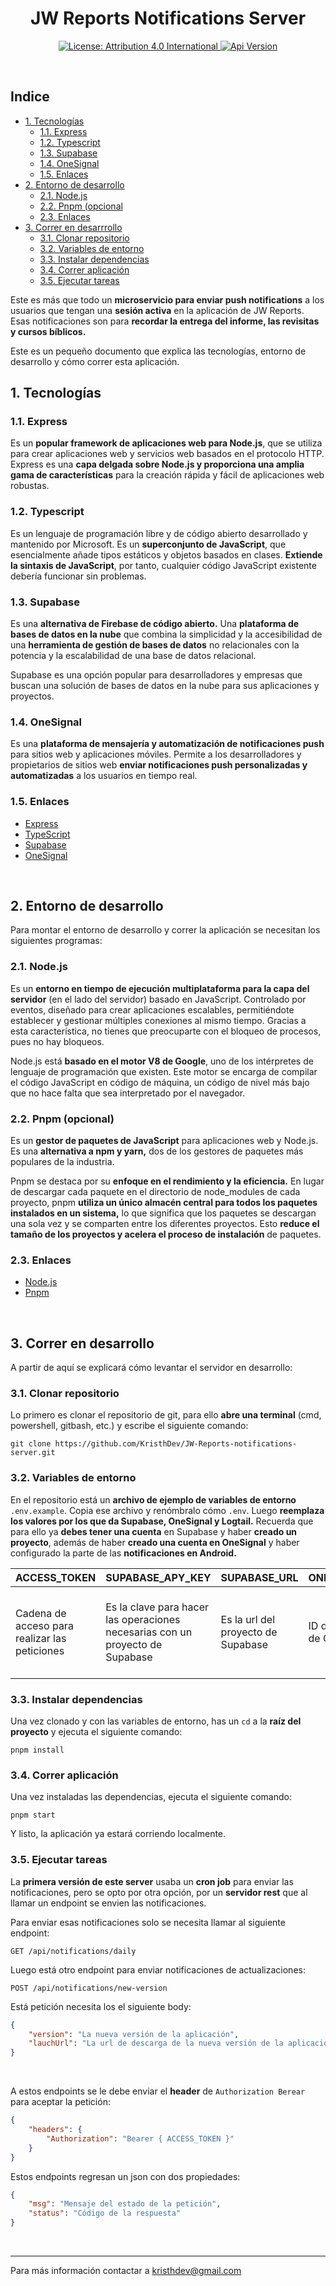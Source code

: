 <h1 align="center">JW Reports Notifications Server</h1>

<p align="center">
  <a href="https://creativecommons.org/licenses/by/4.0">
    <img alt="License: Attribution 4.0 International" src="https://img.shields.io/badge/License-Attribution%204.0%20International-blue.svg" />
  </a>
  <a href="https://github.com/KristhDev/ReactTasks-backend/releases/tag/v2.1.2">
    <img alt="Api Version" src="https://img.shields.io/badge/Version-%202.1.2%20-brightgreen.svg" />
  </a>
</p>

<br>

## Indice
- [1. Tecnologías](#1-tecnologias)
  - [1.1. Express](#1.1.-express)
  - [1.2. Typescript](#1.2.-typescript)
  - [1.3. Supabase](#1.3.-supabase)
  - [1.4. OneSignal](#1.4.-onesignal)
  - [1.5. Enlaces](#1.5.-enlaces)
- [2. Entorno de desarrollo](#2-entorno-de-desarrollo)
  - [2.1. Node.js](#2.1.-nodejs)
  - [2.2. Pnpm (opcional](#2.2.-pnpm-opcional)
  - [2.3. Enlaces](#2.3.-enlaces)
- [3. Correr en desarrrollo](#3-correr-en-desarrollo)
  - [3.1. Clonar repositorio](#3.1.-clonar-repositorio)
  - [3.2. Variables de entorno](#3.2.-variables-de-entorno)
  - [3.3. Instalar dependencias](#3.3.-instalar-dependencias)
  - [3.4. Correr aplicación](#3.4.-correr-aplicacion)
  - [3.5. Ejecutar tareas](#3.5.-ejecutar-tareas)

Este es más que todo un **microservicio para enviar push notifications** a los usuarios que tengan una **sesión
activa** en la aplicación de JW Reports. Esas notificaciones son para **recordar la entrega del informe, las
revisitas y cursos bíblicos.**

Este es un pequeño documento que explica las tecnologías, entorno de desarrollo y cómo correr esta aplicación.

<a name="1-tecnologias"></a>
## 1. Tecnologías

<a name="1.1.-express"></a>
### 1.1. Express
Es un **popular framework de aplicaciones web para Node.js**, que se utiliza para crear aplicaciones web y servicios web
basados en el protocolo HTTP. Express es una **capa delgada sobre Node.js y proporciona una amplia gama de características**
para la creación rápida y fácil de aplicaciones web robustas.

<a name="1.2.-typescript"></a>
### 1.2. Typescript
Es un lenguaje de programación libre y de código abierto desarrollado y mantenido por Microsoft. Es un **superconjunto 
de JavaScript**, que esencialmente añade tipos estáticos y objetos basados en clases. **Extiende la sintaxis de JavaScript**,
por tanto, cualquier código JavaScript existente debería funcionar sin problemas.

<a name="1.3.-supabase"></a>
### 1.3. Supabase
Es una **alternativa de Firebase de código abierto.** Una **plataforma de bases de datos en la nube** que combina la
simplicidad y la accesibilidad de una **herramienta de gestión de bases de datos** no relacionales con la potencia y
la escalabilidad de una base de datos relacional.

Supabase es una opción popular para desarrolladores y empresas que buscan una solución de bases de datos en la nube para
sus aplicaciones y proyectos.

<a name="1.4.-onesignal"></a>
### 1.4. OneSignal
Es una **plataforma de mensajería y automatización de notificaciones push** para sitios web y aplicaciones móviles. Permite a
los desarrolladores y propietarios de sitios web **enviar notificaciones push personalizadas y automatizadas** a los usuarios en
tiempo real.

<a name="1.5.-enlaces"></a>
### 1.5. Enlaces
 * [Express](https://expressjs.com)  
 * [TypeScript](https://www.typescriptlang.org)  
 * [Supabase](https://supabase.com)  
 * [OneSignal](https://onesignal.com)

<br>

<a name="2-entorno-de-desarrollo"></a>
## 2. Entorno de desarrollo

Para montar el entorno de desarrollo y correr la aplicación se necesitan los siguientes programas:

<a name="2.1.-nodejs"></a>
### 2.1. Node.js
Es un **entorno en tiempo de ejecución multiplataforma para la capa del servidor** (en el lado del servidor) basado en 
JavaScript. Controlado por eventos, diseñado para crear aplicaciones escalables, permitiéndote establecer y gestionar 
múltiples conexiones al mismo tiempo. Gracias a esta característica, no tienes que preocuparte con el bloqueo de procesos, 
pues no hay bloqueos.

Node.js está **basado en el motor V8 de Google**, uno de los intérpretes de lenguaje de programación que existen. Este 
motor se encarga de compilar el código JavaScript en código de máquina, un código de nivel más bajo que no hace falta 
que sea interpretado por el navegador.

<a name="2.2.-pnpm-opcional"></a>
### 2.2. Pnpm (opcional)
Es un **gestor de paquetes de JavaScript** para aplicaciones web y Node.js. Es una **alternativa a npm y yarn,** dos de los gestores 
de paquetes más populares de la industria.

Pnpm se destaca por su **enfoque en el rendimiento y la eficiencia.** En lugar de descargar cada paquete en el directorio de
node_modules de cada proyecto, pnpm **utiliza un único almacén central para todos los paquetes instalados en un sistema,** lo 
que significa que los paquetes se descargan una sola vez y se comparten entre los diferentes proyectos. Esto **reduce el tamaño 
de los proyectos y acelera el proceso de instalación** de paquetes.

<a name="2.3.-enlaces"></a>
### 2.3. Enlaces
 * [Node.js](https://nodejs.org)
 * [Pnpm](https://pnpm.io/es)

<br>

<a name="3-correr-en-desarrollo"></a>
## 3. Correr en desarrollo
A partir de aquí se explicará cómo levantar el servidor en desarrollo:

<a name="3.1.-clonar-repositorio"></a>
### 3.1. Clonar repositorio
Lo primero es clonar el repositorio de git, para ello **abre una terminal** (cmd, powershell, gitbash, etc.) y escribe el 
siguiente comando:

```shell
git clone https://github.com/KristhDev/JW-Reports-notifications-server.git
```

<a name="3.2.-variables-de-entorno"></a>
### 3.2. Variables de entorno
En el repositorio está un **archivo de ejemplo de variables de entorno** `.env.example`. Copia ese archivo y renómbralo 
cómo `.env`. Luego **reemplaza los valores por los que da Supabase, OneSignal y Logtail.** Recuerda que para ello ya **debes tener una cuenta** en Supabase y haber **creado un proyecto**, además de haber **creado una cuenta en OneSignal** y haber configurado
la parte de las **notificaciones en Android.**

| ACCESS_TOKEN | SUPABASE_APY_KEY | SUPABASE_URL | ONESIGNAL_APP_ID | ONESIGNAL_REST_API_KEY | PORT |
|--------------|------------------|--------------|------------------|------------------------|------|
| Cadena de acceso para realizar las peticiones | Es la clave para hacer las operaciones necesarias con un proyecto de Supabase | Es la url del proyecto de Supabase | ID de la aplicación de OneSignal | Es la clave para usar la rest api de OneSignal | Es el puerto donde estará corriendo el servidor |

<a name="3.3.-instalar-dependencias"></a>
### 3.3. Instalar dependencias
Una vez clonado y con las variables de entorno, has un ```cd``` a la **raíz del proyecto** y ejecuta el siguiente comando:
```shell
pnpm install
```

<a name="3.4.-correr-aplicacion"></a>
### 3.4. Correr aplicación
Una vez instaladas las dependencias, ejecuta el siguiente comando:

```shell
pnpm start
```

Y listo, la aplicación ya estará corriendo localmente.

<a name="3.5.-ejecutar-tareas"></a>
### 3.5. Ejecutar tareas
La **primera versión de este server** usaba un **cron job** para enviar las notificaciones, pero se opto por otra opción, por un
**servidor rest** que al llamar un endpoint se envien las notificaciones.

Para enviar esas notificaciones solo se necesita llamar al siguiente endpoint:

```shell
GET /api/notifications/daily
```

Luego está otro endpoint para enviar notificaciones de actualizaciones:

```shell
POST /api/notifications/new-version
```

Está petición necesita los el siguiente body:

```json
{
    "version": "La nueva versión de la aplicación",
    "lauchUrl": "La url de descarga de la nueva versión de la aplicación"
}
```

<br>

A estos endpoints se le debe enviar el **header** de ```Authorization Berear``` para
aceptar la petición:

```json
{
    "headers": {
        "Authorization": "Bearer { ACCESS_TOKEN }"
    }
}
```

Estos endpoints regresan un json con dos propiedades:

```json
{
    "msg": "Mensaje del estado de la petición",
    "status": "Código de la respuesta"
}
```

<br>

___

Para más información contactar a kristhdev@gmail.com

